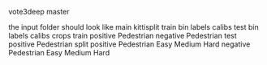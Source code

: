 vote3deep master

the input folder should look like
main
	kittisplit
		train
			bin
			labels
			calibs
		test
			bin
			labels
			calibs
	crops
		train
			positive
				Pedestrian
			negative
				Pedestrian
		test
			positive
				Pedestrian
			split
				positive
					Pedestrian
						Easy
						Medium
						Hard
				negative
					Pedestrian
						Easy
						Medium
						Hard